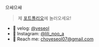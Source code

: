 으쌰으쌰  

>제 [포트폴리오](https://seolseolyeseol.notion.site/Cho-Yeseol-1240efd2fb3c466f9ea3c08d2d610711?pvs=4)에 놀러오세요! 

- 🍕 velog: [@yeseol](https://velog.io/@choyeseol/posts)
- 🍔 Instagram: [@lili_noo_a](https://www.instagram.com/lili_noo_a/)
- 🥪 Reach me: choyeseol07@gmail.com


